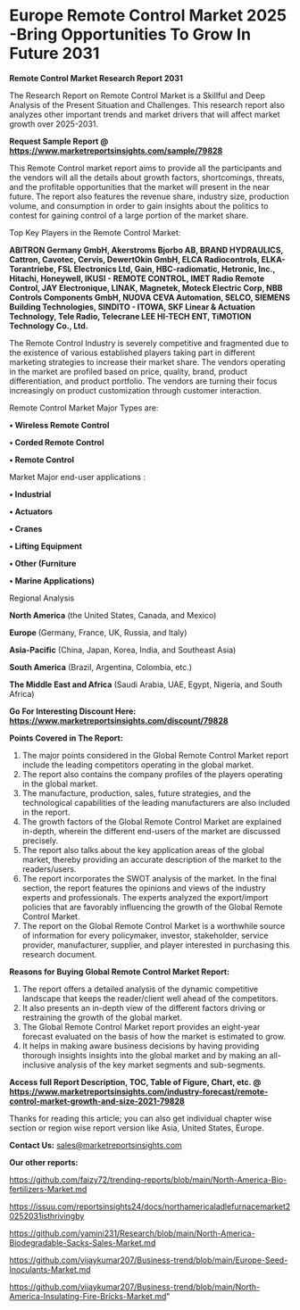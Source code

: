 # Europe Remote Control Market 2025 -Bring Opportunities To Grow In Future 2031

<strong>Remote Control Market Research Report 2031</strong>

The Research Report on Remote Control Market is a Skillful and Deep Analysis of the Present Situation and Challenges. This research report also analyzes other important trends and market drivers that will affect market growth over 2025-2031.

<strong>Request Sample Report @ <a href=https://www.marketreportsinsights.com/sample/79828>https://www.marketreportsinsights.com/sample/79828</a></strong>

This Remote Control market report aims to provide all the participants and the vendors will all the details about growth factors, shortcomings, threats, and the profitable opportunities that the market will present in the near future. The report also features the revenue share, industry size, production volume, and consumption in order to gain insights about the politics to contest for gaining control of a large portion of the market share.

Top Key Players in the Remote Control Market:

<strong>ABITRON Germany GmbH, Akerstroms Bjorbo AB, BRAND HYDRAULICS, Cattron, Cavotec, Cervis, DewertOkin GmbH, ELCA Radiocontrols, ELKA-Torantriebe, FSL Electronics Ltd, Gain, HBC-radiomatic, Hetronic, Inc., Hitachi, Honeywell, IKUSI - REMOTE CONTROL, IMET Radio Remote Control, JAY Electronique, LINAK, Magnetek, Moteck Electric Corp, NBB Controls Components GmbH, NUOVA CEVA Automation, SELCO, SIEMENS Building Technologies, SINDITO - ITOWA, SKF Linear & Actuation Technology, Tele Radio, Telecrane LEE HI-TECH ENT, TiMOTION Technology Co., Ltd.</strong>

The Remote Control Industry is severely competitive and fragmented due to the existence of various established players taking part in different marketing strategies to increase their market share. The vendors operating in the market are profiled based on price, quality, brand, product differentiation, and product portfolio. The vendors are turning their focus increasingly on product customization through customer interaction.

Remote Control Market Major Types are:

<strong>• Wireless Remote Control

• Corded Remote Control

• Remote Control</strong>

Market Major end-user applications :

<strong>• Industrial

• Actuators

• Cranes

• Lifting Equipment

• Other (Furniture

• Marine Applications)</strong>

Regional Analysis

</u><strong><b>North America</b></strong> (the United States, Canada, and Mexico)

<strong><b>Europe </b></strong>(Germany, France, UK, Russia, and Italy)

<strong><b>Asia-Pacific</b></strong> (China, Japan, Korea, India, and Southeast Asia)

<strong><b>South America</b></strong> (Brazil, Argentina, Colombia, etc.)

<strong><b>The Middle East and Africa</b></strong> (Saudi Arabia, UAE, Egypt, Nigeria, and South Africa)

<strong>Go For Interesting Discount Here: <a href=https://www.marketreportsinsights.com/discount/79828>https://www.marketreportsinsights.com/discount/79828</a></strong>

<strong>Points Covered in The Report:</strong>
<ol>
  <li>The major points considered in the Global Remote Control Market report include the leading competitors operating in the global market.</li>
  <li>The report also contains the company profiles of the players operating in the global market.</li>
  <li>The manufacture, production, sales, future strategies, and the technological capabilities of the leading manufacturers are also included in the report.</li>
  <li>The growth factors of the Global Remote Control Market are explained in-depth, wherein the different end-users of the market are discussed precisely.</li>
  <li>The report also talks about the key application areas of the global market, thereby providing an accurate description of the market to the readers/users.</li>
  <li>The report incorporates the SWOT analysis of the market. In the final section, the report features the opinions and views of the industry experts and professionals. The experts analyzed the export/import policies that are favorably influencing the growth of the Global Remote Control Market.</li>
  <li>The report on the Global Remote Control Market is a worthwhile source of information for every policymaker, investor, stakeholder, service provider, manufacturer, supplier, and player interested in purchasing this research document.</li>
</ol>
<strong>Reasons for Buying Global Remote Control Market Report:</strong>

<ol>
  <li>The report offers a detailed analysis of the dynamic competitive landscape that keeps the reader/client well ahead of the competitors.</li>
  <li>It also presents an in-depth view of the different factors driving or restraining the growth of the global market.</li>
  <li>The Global Remote Control Market report provides an eight-year forecast evaluated on the basis of how the market is estimated to grow.</li>
  <li>It helps in making aware business decisions by having providing thorough insights insights into the global market and by making an all-inclusive analysis of the key market segments and sub-segments.</li>
</ol>
<strong>Access full Report Description, TOC, Table of Figure, Chart, etc. @ <a href=https://www.marketreportsinsights.com/industry-forecast/remote-control-market-growth-and-size-2021-79828>https://www.marketreportsinsights.com/industry-forecast/remote-control-market-growth-and-size-2021-79828</a></strong>


Thanks for reading this article; you can also get individual chapter wise section or region wise report version like Asia, United States, Europe.

<strong>Contact Us:</strong>
sales@marketreportsinsights.com

<strong>Our other reports:</strong>

<a href=https://github.com/faizy72/trending-reports/blob/main/North-America-Bio-fertilizers-Market.md>https://github.com/faizy72/trending-reports/blob/main/North-America-Bio-fertilizers-Market.md</a>

<a href=https://issuu.com/reportsinsights24/docs/northamericaladlefurnacemarket20252031isthrivingby>https://issuu.com/reportsinsights24/docs/northamericaladlefurnacemarket20252031isthrivingby</a>

<a href=https://github.com/yamini231/Research/blob/main/North-America-Biodegradable-Sacks-Sales-Market.md>https://github.com/yamini231/Research/blob/main/North-America-Biodegradable-Sacks-Sales-Market.md</a>

<a href=https://github.com/vijaykumar207/Business-trend/blob/main/Europe-Seed-Inoculants-Market.md>https://github.com/vijaykumar207/Business-trend/blob/main/Europe-Seed-Inoculants-Market.md</a>

<a href=https://github.com/vijaykumar207/Business-trend/blob/main/North-America-Insulating-Fire-Bricks-Market.md>https://github.com/vijaykumar207/Business-trend/blob/main/North-America-Insulating-Fire-Bricks-Market.md</a>"

